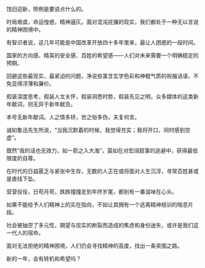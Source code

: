 饯旧迎新，照例是要说点什么的。

时局艰虞，命运惶惑，精神逼仄。面对混沌扰攘的现实，我们都处于一种无以言说的精神困境中。

有智识者说，这几年可能是中国改革开放四十多年里来，最让人困惑的一段时间。

国家的方向感、精英的安全感、百姓的希望感——人们对未来需要一个明确稳定的预期。

回避这些最现实、最紧迫的问题，净说些富含玄学色彩和神棍气质的祝福话语，不免显得浮薄和廉价。

假装深度思考，假装人文关怀，假装洞悉时势，假装先见之明，众多媒体的这类新年献词，则无异于新年献丑。

本号无新年献词。人之情多矫，世之俗多伪，夫复何言。

诚如鲁迅先生所说，“当我沉默着的时候，我觉得充实；我将开口，同时感到空虚”。

既然“我的话也无效力，如一箭之入大海”，莫如在对宏阔叙事的逃避中，获得最低限度的自尊。

在时代的日益匮乏与紧张中生存，无数的人正在或将面对人生沉浮，寻常百姓甚或是直线下坠。

营营役役，日苟月苟，跌跌撞撞走到年终岁尾，都别有一番滋味在心头。

如果不能给予人们精神上的实在指向，不如让其拥有一个逃离精神规训的喘息片段。

社会被抽空了多元性，期望与现实的断裂而造成的焦虑和身份迷失，或许是我们这一代人的宿命。

面对无法拒绝的精神困境，人们仍会寻找精神的高度，找出一条突围之路。

新的一年，会有转机和希望吗？
